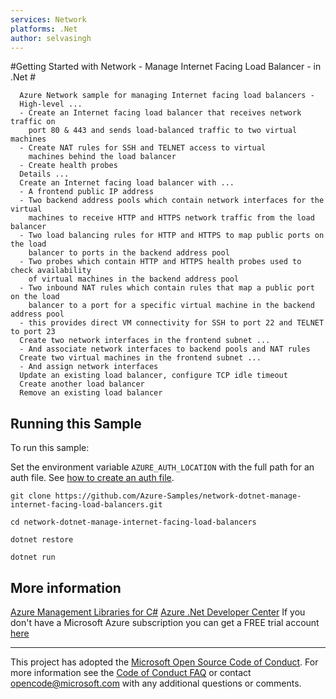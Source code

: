 ```yaml
---
services: Network
platforms: .Net
author: selvasingh
---
```


#Getting Started with Network - Manage Internet Facing Load Balancer - in .Net #

      Azure Network sample for managing Internet facing load balancers -
      High-level ...
      - Create an Internet facing load balancer that receives network traffic on
        port 80 & 443 and sends load-balanced traffic to two virtual machines
      - Create NAT rules for SSH and TELNET access to virtual
        machines behind the load balancer
      - Create health probes
      Details ...
      Create an Internet facing load balancer with ...
      - A frontend public IP address
      - Two backend address pools which contain network interfaces for the virtual
        machines to receive HTTP and HTTPS network traffic from the load balancer
      - Two load balancing rules for HTTP and HTTPS to map public ports on the load
        balancer to ports in the backend address pool
      - Two probes which contain HTTP and HTTPS health probes used to check availability
        of virtual machines in the backend address pool
      - Two inbound NAT rules which contain rules that map a public port on the load
        balancer to a port for a specific virtual machine in the backend address pool
      - this provides direct VM connectivity for SSH to port 22 and TELNET to port 23
      Create two network interfaces in the frontend subnet ...
      - And associate network interfaces to backend pools and NAT rules
      Create two virtual machines in the frontend subnet ...
      - And assign network interfaces
      Update an existing load balancer, configure TCP idle timeout
      Create another load balancer
      Remove an existing load balancer


## Running this Sample ##

To run this sample:

Set the environment variable `AZURE_AUTH_LOCATION` with the full path for an auth file. See [how to create an auth file](https://github.com/Azure/azure-sdk-for-net/blob/Fluent/AUTH.md).

    git clone https://github.com/Azure-Samples/network-dotnet-manage-internet-facing-load-balancers.git

    cd network-dotnet-manage-internet-facing-load-balancers

    dotnet restore

    dotnet run

## More information ##

[Azure Management Libraries for C#](https://github.com/Azure/azure-sdk-for-net/tree/Fluent)
[Azure .Net Developer Center](https://azure.microsoft.com/en-us/develop/net/)
If you don't have a Microsoft Azure subscription you can get a FREE trial account [here](http://go.microsoft.com/fwlink/?LinkId=330212)

---

This project has adopted the [Microsoft Open Source Code of Conduct](https://opensource.microsoft.com/codeofconduct/). For more information see the [Code of Conduct FAQ](https://opensource.microsoft.com/codeofconduct/faq/) or contact [opencode@microsoft.com](mailto:opencode@microsoft.com) with any additional questions or comments.